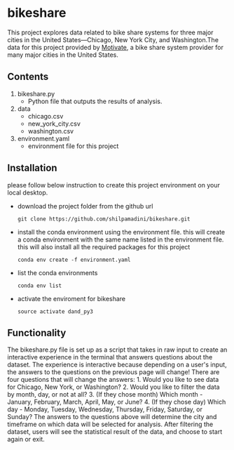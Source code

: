 # bikeshare

This project explores data related to bike share systems for three major cities in the United States—Chicago, New York City, and Washington.The data for this project provided by [Motivate](https://www.motivateco.com/), a bike share system provider for many major cities in the United States.

## Contents

1. bikeshare.py
    * Python file that outputs the results of analysis.
2. data
    * chicago.csv
    * new_york_city.csv
    * washington.csv
3. environment.yaml
    * environment file for this project

## Installation
please follow below instruction to create this project environment on your local desktop.
- download the project folder from the github url
     ```
    git clone https://github.com/shilpamadini/bikeshare.git
    ```
- install the conda environment using the environment file. this will create a conda environment with the same name listed in the environment file. this will also install all the required packages for this project
    ```
    conda env create -f environment.yaml
    ```
- list the conda environments
     ```
     conda env list
     ```
- activate the enviroment for bikeshare
     ```
     source activate dand_py3
     ```

## Functionality

The bikeshare.py file is set up as a script that takes in raw input to create an interactive experience in the terminal that answers questions about the dataset. The experience is interactive because depending on a user's input, the answers to the questions on the previous page will change! There are four questions that will change the answers:
    1. Would you like to see data for Chicago, New York, or Washington?
    2. Would you like to filter the data by month, day, or not at all?
    3. (If they chose month) Which month - January, February, March, April, May, or  June?
    4. (If they chose day) Which day - Monday, Tuesday, Wednesday, Thursday, Friday, Saturday, or Sunday?
The answers to the questions above will determine the city and timeframe on which data will be selected for analysis. After filtering the dataset, users will see the statistical result of the data, and choose to start again or exit.
